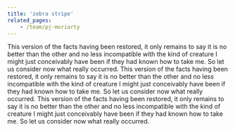 ```yaml
---
title: 'zebra stripe'
related_pages:
    - /team/pj-moriarty
---
```


This version of the facts having been restored, it only remains to say it is no better than the other and no less incompatible with the kind of creature I might just conceivably have been if they had known how to take me. So let us consider now what really occurred. This version of the facts having been restored, it only remains to say it is no better than the other and no less incompatible with the kind of creature I might just conceivably have been if they had known how to take me. So let us consider now what really occurred. This version of the facts having been restored, it only remains to say it is no better than the other and no less incompatible with the kind of creature I might just conceivably have been if they had known how to take me. So let us consider now what really occurred.